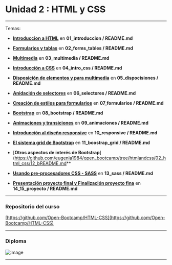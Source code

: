 # Unidad 2 : HTML y CSS

---

Temas:

- [**Introduccion a HTML**](https://github.com/eugenia1984/open_bootcamp/tree/htmlandcss/02_html_css/01_introduccion) en **01_introduccion / README.md**

- [**Formularios y tablas**](https://github.com/eugenia1984/open_bootcamp/tree/htmlandcss/02_html_css/02_forms_tables) en **02_forms_tables / README.md**

- [**Multimedia**](https://github.com/eugenia1984/open_bootcamp/tree/htmlandcss/02_html_css/03_multimedia) en **03_multimedia / README.md**

- [**Introducción a CSS**](https://github.com/eugenia1984/open_bootcamp/tree/htmlandcss/02_html_css/04_intro_css) en **04_intro_css / README.md**

- [**Disposición de elementos y para multimedia**](https://github.com/eugenia1984/open_bootcamp/tree/htmlandcss/02_html_css/05_disposiciones) en **05_dispocisiones / README.md**

- [**Anidación de selectores**](https://github.com/eugenia1984/open_bootcamp/tree/htmlandcss/02_html_css/06_selectores) en **06_selectores / README.md**

- [**Creación de estilos para formularios**](https://github.com/eugenia1984/open_bootcamp/tree/htmlandcss/02_html_css/07_formularios) en **07_formularios / README.md**

- [**Bootstrap**](https://github.com/eugenia1984/open_bootcamp/tree/htmlandcss/02_html_css/08_bootstrap) en **08_bootstrap / README.md**

- [**Animaciones y transiciones**](https://github.com/eugenia1984/open_bootcamp/tree/htmlandcss/02_html_css/09_animaciones) en **09_animaciones / README.md**

- [**Introducción al diseño responsive**](https://github.com/eugenia1984/open_bootcamp/tree/htmlandcss/02_html_css/10_responsive) en **10_responsive / README.md**

- [**El sistema grid de Bootstrap**](https://github.com/eugenia1984/open_bootcamp/tree/htmlandcss/02_html_css/11_bootstrap_grid) en **11_boostrap_grid / README.md**

- [**Otros aspectos de interés de Bootstrap**](https://github.com/eugenia1984/open_bootcamp/tree/htmlandcss/02_html_css/12_bREADME.md**

- [**Usando pre-procesadores CSS - SASS**](https://github.com/eugenia1984/open_bootcamp/tree/htmlandcss/02_html_css/13_sass) en **13_sass / README.md**

- [**Presentación proyecto final y Finalización proyecto fina**](https://github.com/eugenia1984/open_bootcamp/tree/htmlandcss/02_html_css/14_15_proyecto) en **14_15_proyecto / README.md**
 


---


### Repositorio del curso

[https://github.com/Open-Bootcamp/HTML-CSS](https://github.com/Open-Bootcamp/HTML-CSS)


---

### Diploma

![image](https://user-images.githubusercontent.com/72580574/206220973-2b89679c-ffb6-44bd-94cd-cc49b8943bf2.png)

---
